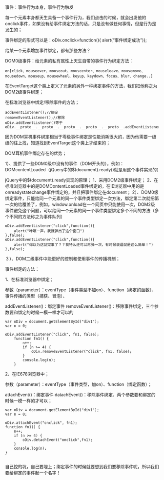事件：事件行为本身，事件行为触发

每一个元素本身都天生具备一个事件行为，我们点击的时候，就会出发他的onclick事件，如果没有给事件绑定方法的话，只是没有做任何事情，但是行为是发生的；

事件绑定的形式可以是：oDiv.onclick=function(){ alert(“事件绑定成功”)};

给某一个元素增加事件绑定，都有那些方法？

DOM0级事件：给元素的私有属性上天生自带的事件行为绑定方法：

``` 
on[click、mouseover、mouseout、mouseenter、mouseleave、mousemove、mousedown、mouseup、mousewheel、keyup、keydown、focus、blur、change..]
```
在EventTarget这个类上定义了元素的另外一种绑定事件的方法，我们把他称之为DOM2级事件绑定；

在标准浏览器中绑定/移除事件的方法；
```
addEventListener();//绑定
removeEventListener();//移除
oDiv.addEventListener()等于oDiv.__proto__.__proto__.__proto__.__proto__.__proto__.addEventListener;
```
因为DOM耳机事件绑定相当于零级事件绑定是性能消耗很大的，因为他需要一级级的往上找，知道找到EventTarget这个类上才结束的；

DOM耳机事件绑定存在的优势；

1）、提供了一些DOM0级中没有的事件（DOM开头的），例如：DOMcontentLoaded（jQuery中的$(document).ready()就是用这个事件实现的）

jQuery中的$(document).ready实现的原理；
1、采用DOM2级事件绑定；
2、在标准浏览器中的是DOMContentLoaded事件绑定的，在IE浏览器中用的是onreadystatechange事件绑定的，并且把事件绑定在document；
2）、DOM0级绑定事件，只能给同一个元素的同一个事件类型绑定一次方法，绑定第二次就把第一次的给覆盖了，例如。window.onload在一个网页中只能使用一次，DOM2级事件避免这个问题，可以给同一个元素的同一个事件类型绑定多个不同的方法（多个不同的方法称之为事件队列）
```
oDiv.addEventListener("click",function(){
    alert("咔嚓一声，我就弹出了这个窗口")
},false);
oDiv.addEventListener("click",function(){
    alert("你以为这就完事了？？我特么还可以再弹一次，有时候装逼就是这么简单！")
},false);
```
３）、DOM二级事件中能更好的控制和使用事件的传播机制；

事件绑定的方法：

1、在标准浏览器中绑定；

参数（parameter）：eventType（事件类型不加on）、function（绑定的函数）、事件传播的类型（捕获、冒泡）、

addEventListener()：绑定事件
removeEventListener()：移除事件绑定，三个参数要和绑定的时候一模一样才可以的

```
var oDiv = document.getElementById("div1");
var n = 0;
 
oDiv.addEventListener("click", fn1, false);
    function fn1() {
        n++;
        if (n >= 4) {
            oDiv.removeEventListener("click", fn1, false);
        }
        console.log(n);
    }
```
 
2、在IE678浏览器中；

参数（parameter）：eventType（事件类型，加on）、function（绑定函数）；

attachEvent()：绑定事件
datachEvent()：移除事件绑定，两个参数要和绑定的时候一模一样的才可以；

```
var oDiv = document.getElementById("div1");
var n = 0;
 
oDiv.attachEvent("onclick", fn1);
function fn1() {
    n++;
    if (n >= 4) {
        oDiv.detachEvent("onclick",fn1);
    }
    console.log(n);
}
 
```

自己挖的坑，自己要埋上；绑定事件的时候就要想到我们要移除事件呢，所以我们要给绑定的事件起一个名字！